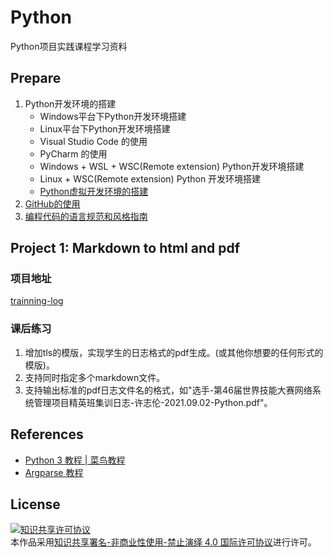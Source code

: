 # Python

Python项目实践课程学习资料

## Prepare

1. Python开发环境的搭建
    * Windows平台下Python开发环境搭建
    * Linux平台下Python开发环境搭建
    * Visual Studio Code 的使用
    * PyCharm 的使用
    * Windows + WSL + WSC(Remote extension) Python开发环境搭建
    * Linux + WSC(Remote extension) Python 开发环境搭建
    * [Python虚拟开发环境的搭建](prepare/python-venv.md)
2. [GitHub的使用](prepare/use-github.md)
3. [编程代码的语言规范和风格指南](https://github.com/hdaojin/Code-Style-Guide)

## Project 1: Markdown to html and pdf

### 项目地址

[trainning-log](https://github.com/hdaojin/trainning-log)

### 课后练习

1. 增加tls的模版，实现学生的日志格式的pdf生成。(或其他你想要的任何形式的模版)。
2. 支持同时指定多个markdown文件。
3. 支持输出标准的pdf日志文件名的格式，如"选手-第46届世界技能大赛网络系统管理项目精英班集训日志-许志伦-2021.09.02-Python.pdf"。


## References

- [Python 3 教程 | 菜鸟教程](https://www.runoob.com/python3/python3-tutorial.html)
- [Argparse 教程](https://docs.python.org/zh-cn/3/howto/argparse.html)



## License

<p><a rel="license" href="http://creativecommons.org/licenses/by-nc-nd/4.0/"><img alt="知识共享许可协议" style="border-width:0" src="https://licensebuttons.net/l/by-nc-nd/4.0/88x31.png" /></a><br />本作品采用<a rel="license" href="http://creativecommons.org/licenses/by-nc-nd/4.0/">知识共享署名-非商业性使用-禁止演绎 4.0 国际许可协议</a>进行许可。</p>


